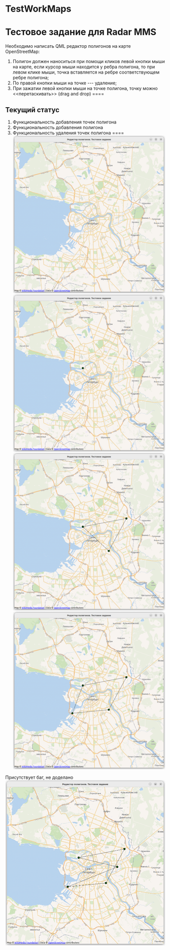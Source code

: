 # TestWorkMaps
Тестовое задание для Radar MMS
====
Необходимо написать QML редактор полигонов на карте OpenStreetMap:
1. Полигон должен наноситься при помощи кликов левой кнопки мыши на карте, если курсор мыши находится у ребра полигона, то при левом клике мыши, точка вставляется на ребре соответствующем ребре полигона;
2. По правой кнопки мыши на точке --- удаление;
3. При зажатии левой кнопки мыши на точке полигона, точку можно <<перетаскивать>> (drag and drop)
====
## Текущий статус
1. Функциональность добавления точек полигона
2. Функциональность добавления полигона
3. Функциональность удаления точек полигона
====
![Examples programm](img/1.png)
![Examples programm](img/2.png)
![Examples programm](img/3.png)
![Examples programm](img/4.png)

Присутствует баг, не доделано
![Examples programm](img/5.png)
